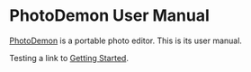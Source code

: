 # PhotoDemon User Manual

[PhotoDemon](https://github.com/tannerhelland/PhotoDemon) is a portable photo editor.  This is its user manual.

Testing a link to [Getting Started](/getting-started/index.md).
